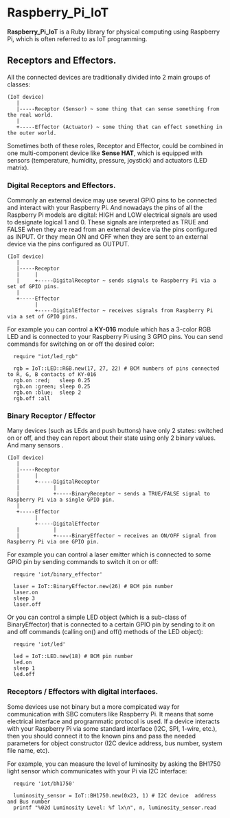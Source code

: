 # Raspberry_Pi_IoT

**Raspberry_Pi_IoT** is a Ruby library for physical computing using Raspberry Pi,
which is often referred to as IoT programming.

## Receptors and Effectors.

All the connected devices are traditionally divided into 2 main groups of classes:
```
(IoT device)
   |
   |-----Receptor (Sensor) ~ some thing that can sense something from the real world.
   |
   +-----Effector (Actuator) ~ some thing that can effect something in the outer world.
```
Sometimes both of these roles, Receptor and Effector, could be combined in one multi-component device
like **Sense HAT**, which is equipped with sensors (temperature, humidity, pressure, joystick) 
and actuators (LED matrix).


### Digital Receptors and Effectors.

Commonly an external device may use several GPIO pins to be connected and interact with your Raspberry Pi. 
And nowadays the pins of all the Raspberry Pi models are digital: HIGH and LOW electrical signals are used
to designate logical 1 and 0. These signals are interpreted as TRUE and FALSE 
when they are read from an external device via the pins configured as INPUT. 
Or they mean ON and OFF when they are sent to an external device via the pins configured as OUTPUT.

```
(IoT device)
   |
   |-----Receptor
   |     |
   |     +-----DigitalReceptor ~ sends signals to Raspberry Pi via a set of GPIO pins.
   |
   +-----Effector
         |
         +-----DigitalEffector ~ receives signals from Raspberry Pi via a set of GPIO pins.
```
For example you can control a **KY-016** module which has a 3-color RGB LED and is connected 
to your Raspberry Pi using 3 GPIO pins.
You can send commands for switching on or off the desired color:
```
  require "iot/led_rgb"

  rgb = IoT::LED::RGB.new(17, 27, 22) # BCM numbers of pins connected to R, G, B contacts of KY-016
  rgb.on :red;   sleep 0.25
  rgb.on :green; sleep 0.25
  rgb.on :blue;  sleep 2
  rgb.off :all

```

### Binary Receptor / Effector

Many devices (such as LEds and push buttons) have only 2 states: switched on or off, 
and they can report about their state using only 2 binary values. 
And many sensors .

```
(IoT device)
   |
   |-----Receptor
   |     |
   |     +-----DigitalReceptor
   |           |
   |           +-----BinaryReceptor ~ sends a TRUE/FALSE signal to Raspberry Pi via a single GPIO pin.
   |
   +-----Effector
         |
         +-----DigitalEffector
   |           |
   |           +-----BinaryEffector ~ receives an ON/OFF signal from Raspberry Pi via one GPIO pin.
```

For example you can control a laser emitter which is connected to some GPIO pin
by sending commands to switch it on or off:
```
  require 'iot/binary_effector'

  laser = IoT::BinaryEffector.new(26) # BCM pin number
  laser.on
  sleep 3
  laser.off

```

Or you can control a simple LED object (which is a sub-class of BinaryEffector) 
that is connected to a certain GPIO pin by sending to it on and off commands
(calling on() and off() methods of the LED object):

```
  require 'iot/led'

  led = IoT::LED.new(18) # BCM pin number
  led.on
  sleep 1
  led.off
```

### Receptors / Effectors with digital interfaces.

Some devices use not binary but a more compicated way for communication with SBC comuters like Raspberry Pi.
It means that some electrical interface and programmatic protocol is used.
If a device interacts with your Raspberry Pi via some standard interface (I2C, SPI, 1-wire, etc.), 
then you should connect it to the known pins and pass the needed parameters for object constructor
(I2C device address, bus number, system file name, etc).

For example, you can measure the level of luminosity by asking the BH1750 light sensor
which communicates with your Pi via I2C interface:
```
  require 'iot/bh1750'

  luminosity_sensor = IoT::BH1750.new(0x23, 1) # I2C device  address and Bus number
  printf "%02d Luminosity Level: %f lx\n", n, luminosity_sensor.read
```
